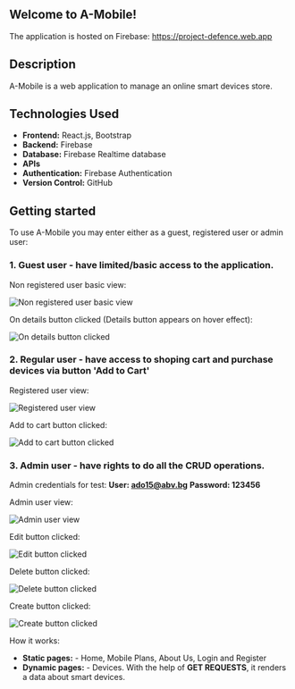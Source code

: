 ## Welcome to A-Mobile!

The application is hosted on Firebase: https://project-defence.web.app

## Description

A-Mobile is a web application to manage an online smart devices store.

 ## Technologies Used

- **Frontend:** React.js, Bootstrap
- **Backend:** Firebase
- **Database:** Firebase Realtime database
- **APIs**
- **Authentication:** Firebase Authentication
- **Version Control:** GitHub

## Getting started

To use A-Mobile you may enter either as a guest, registered user or admin user:
 ### 1. Guest user - have limited/basic access to the application.

Non registered user basic view:

![Non registered user basic view](<https://github.com/AdrianSavov/A-Mobile/blob/main/app/public/screenshots/non-registered-user-view.png?raw=true>)

On details button clicked (Details button appears on hover effect):

![On details button clicked](<https://github.com/AdrianSavov/A-Mobile/blob/main/app/public/screenshots/on-details-button-click.png?raw=true>)

### 2. Regular user - have access to shoping cart and purchase devices via button 'Add to Cart'

Registered user view:

![Registered user view](<https://github.com/AdrianSavov/A-Mobile/blob/main/app/public/screenshots/registered-user-view.png?raw=true>)

Add to cart button clicked:

![Add to cart button clicked](<https://github.com/AdrianSavov/A-Mobile/blob/main/app/public/screenshots/add-device-to-cart.png?raw=true>)

### 3. Admin user - have rights to do all the **CRUD** operations.
Admin credentials for test:
**User: ado15@abv.bg**
**Password: 123456**

Admin user view:

![Admin user view](<https://github.com/AdrianSavov/A-Mobile/blob/main/app/public/screenshots/admin-view.png?raw=true>)

Edit button clicked:

![Edit button clicked](<https://github.com/AdrianSavov/A-Mobile/blob/main/app/public/screenshots/edit-button-clicked.png?raw=true>)

Delete button clicked:

![Delete button clicked](<https://github.com/AdrianSavov/A-Mobile/blob/main/app/public/screenshots/on-delete-button-clicked.png?raw=true>)

Create button clicked:

![Create button clicked](<https://github.com/AdrianSavov/A-Mobile/blob/main/app/public/screenshots/create-device-button-clicked.png?raw=true>)

How it works:
- **Static pages:** - Home, Mobile Plans, About Us, Login and Register
- **Dynamic pages:** - Devices. With the help of **GET REQUESTS**, it renders a data about smart devices.


